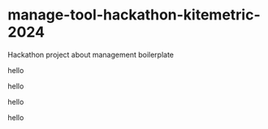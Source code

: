 # manage-tool-hackathon-kitemetric-2024

Hackathon project about management boilerplate

hello

hello

hello

hello
